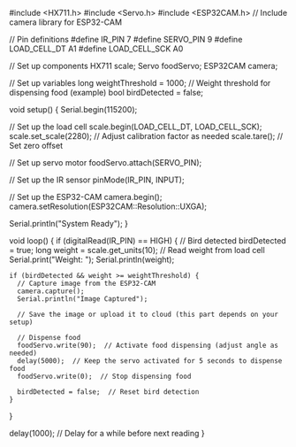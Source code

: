 #include <HX711.h>
#include <Servo.h>
#include <ESP32CAM.h>  // Include camera library for ESP32-CAM

// Pin definitions
#define IR_PIN 7
#define SERVO_PIN 9
#define LOAD_CELL_DT A1
#define LOAD_CELL_SCK A0

// Set up components
HX711 scale;
Servo foodServo;
ESP32CAM camera;

// Set up variables
long weightThreshold = 1000;  // Weight threshold for dispensing food (example)
bool birdDetected = false;

void setup() {
  Serial.begin(115200);

  // Set up the load cell
  scale.begin(LOAD_CELL_DT, LOAD_CELL_SCK);
  scale.set_scale(2280); // Adjust calibration factor as needed
  scale.tare(); // Set zero offset

  // Set up servo motor
  foodServo.attach(SERVO_PIN);
  
  // Set up the IR sensor
  pinMode(IR_PIN, INPUT);
  
  // Set up the ESP32-CAM
  camera.begin();
  camera.setResolution(ESP32CAM::Resolution::UXGA);
  
  Serial.println("System Ready");
}

void loop() {
  if (digitalRead(IR_PIN) == HIGH) {  // Bird detected
    birdDetected = true;
    long weight = scale.get_units(10); // Read weight from load cell
    Serial.print("Weight: ");
    Serial.println(weight);

    if (birdDetected && weight >= weightThreshold) {
      // Capture image from the ESP32-CAM
      camera.capture();
      Serial.println("Image Captured");

      // Save the image or upload it to cloud (this part depends on your setup)
      
      // Dispense food
      foodServo.write(90);  // Activate food dispensing (adjust angle as needed)
      delay(5000);  // Keep the servo activated for 5 seconds to dispense food
      foodServo.write(0);  // Stop dispensing food

      birdDetected = false;  // Reset bird detection
    }
  }

  delay(1000); // Delay for a while before next reading
}
